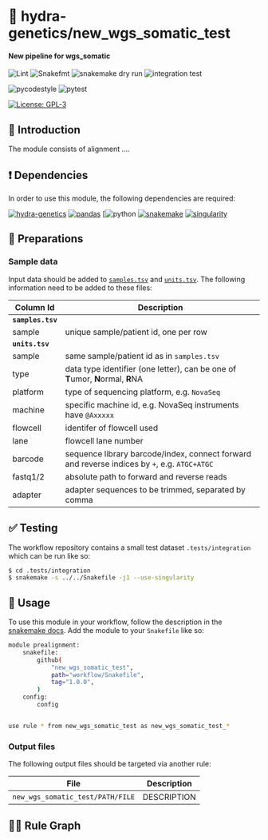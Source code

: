 # :snake: hydra-genetics/new_wgs_somatic_test

#### New pipeline for wgs_somatic

![Lint](https://github.com/hydra-genetics/new_wgs_somatic_test/actions/workflows/lint.yaml/badge.svg?branch=develop)
![Snakefmt](https://github.com/hydra-genetics/new_wgs_somatic_test/actions/workflows/snakefmt.yaml/badge.svg?branch=develop)
![snakemake dry run](https://github.com/hydra-genetics/new_wgs_somatic_test/actions/workflows/snakemake-dry-run.yaml/badge.svg?branch=develop)
![integration test](https://github.com/hydra-genetics/new_wgs_somatic_test/actions/workflows/integration1.yaml/badge.svg?branch=develop)

![pycodestyle](https://github.com/hydra-genetics/new_wgs_somatic_test/actions/workflows/pycodestyl.yaml/badge.svg?branch=develop)
![pytest](https://github.com/hydra-genetics/new_wgs_somatic_test/actions/workflows/pytest.yaml/badge.svg?branch=develop)

[![License: GPL-3](https://img.shields.io/badge/License-GPL3-yellow.svg)](https://opensource.org/licenses/gpl-3.0.html)

## :speech_balloon: Introduction

The module consists of alignment  ....

## :heavy_exclamation_mark: Dependencies

In order to use this module, the following dependencies are required:

[![hydra-genetics](https://img.shields.io/badge/hydragenetics-v0.9.1-blue)](https://github.com/hydra-genetics/)
[![pandas](https://img.shields.io/badge/pandas-1.3.1-blue)](https://pandas.pydata.org/)
[![python](https://img.shields.io/badge/python-3.8-blue)
[![snakemake](https://img.shields.io/badge/snakemake-6.8.0-blue)](https://snakemake.readthedocs.io/en/stable/)
[![singularity](https://img.shields.io/badge/singularity-3.0.0-blue)](https://sylabs.io/docs/)

## :school_satchel: Preparations

### Sample data

Input data should be added to [`samples.tsv`](https://github.com/hydra-genetics/new_wgs_somatic_test/blob/develop/config/samples.tsv)
and [`units.tsv`](https://github.com/hydra-genetics/new_wgs_somatic_test/blob/develop/config/units.tsv).
The following information need to be added to these files:

| Column Id | Description |
| --- | --- |
| **`samples.tsv`** |
| sample | unique sample/patient id, one per row |
| **`units.tsv`** |
| sample | same sample/patient id as in `samples.tsv` |
| type | data type identifier (one letter), can be one of **T**umor, **N**ormal, **R**NA |
| platform | type of sequencing platform, e.g. `NovaSeq` |
| machine | specific machine id, e.g. NovaSeq instruments have `@Axxxxx` |
| flowcell | identifer of flowcell used |
| lane | flowcell lane number |
| barcode | sequence library barcode/index, connect forward and reverse indices by `+`, e.g. `ATGC+ATGC` |
| fastq1/2 | absolute path to forward and reverse reads |
| adapter | adapter sequences to be trimmed, separated by comma |

## :white_check_mark: Testing

The workflow repository contains a small test dataset `.tests/integration` which can be run like so:

```bash
$ cd .tests/integration
$ snakemake -s ../../Snakefile -j1 --use-singularity
```

## :rocket: Usage

To use this module in your workflow, follow the description in the
[snakemake docs](https://snakemake.readthedocs.io/en/stable/snakefiles/modularization.html#modules).
Add the module to your `Snakefile` like so:

```bash
module prealignment:
    snakefile:
        github(
            "new_wgs_somatic_test",
            path="workflow/Snakefile",
            tag="1.0.0",
        )
    config:
        config


use rule * from new_wgs_somatic_test as new_wgs_somatic_test_*
```

### Output files

The following output files should be targeted via another rule:

| File | Description |
|---|---|
| `new_wgs_somatic_test/PATH/FILE` | DESCRIPTION |

## :judge: Rule Graph
